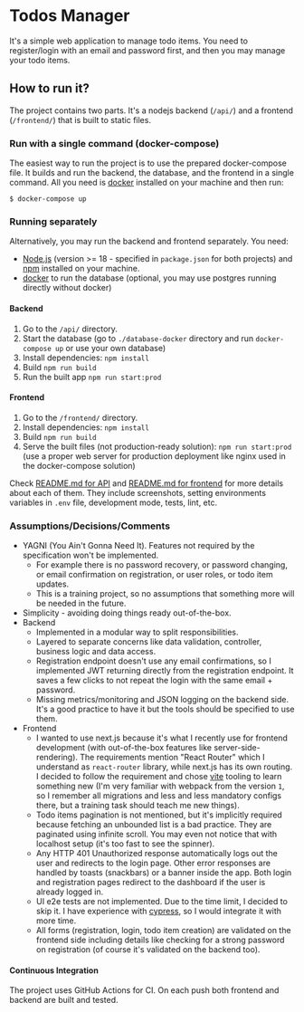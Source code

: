 # Todos Manager

It's a simple web application to manage todo items.
You need to register/login with an email and password first, and then you may manage your todo items.

## How to run it?
The project contains two parts. It's a nodejs backend (`/api/`) and a frontend (`/frontend/`) that is built to static files.

### Run with a single command (docker-compose)
The easiest way to run the project is to use the prepared docker-compose file.
It builds and run the backend, the database, and the frontend in a single command.
All you need is [docker](https://docs.docker.com/) installed on your machine and then run:
```
$ docker-compose up
```

### Running separately
Alternatively, you may run the backend and frontend separately.
You need:
- [Node.js](https://nodejs.org/) (version >= 18 - specified in `package.json` for both projects) and [npm](https://www.npmjs.com/) installed on your machine.
- [docker](https://docs.docker.com/) to run the database (optional, you may use postgres running directly without docker)

#### Backend
1. Go to the `/api/` directory.
2. Start the database (go to `./database-docker` directory and run `docker-compose up` or use your own database)
3. Install dependencies: `npm install`
4. Build `npm run build`
5. Run the built app `npm run start:prod`


#### Frontend
1. Go to the `/frontend/` directory.
2. Install dependencies: `npm install`
3. Build `npm run build`
4. Serve the built files (not production-ready solution): `npm run start:prod` (use a proper web server for production deployment like nginx used in the docker-compose solution)

Check [README.md for API](api/README.md) and [README.md for frontend](frontend/README.md) for more details about each of them.
They include screenshots, setting environments variables in `.env` file, development mode, tests, lint, etc.

### Assumptions/Decisions/Comments

- YAGNI (You Ain't Gonna Need It). Features not required by the specification won't be implemented.
  - For example there is no password recovery, or password changing, or email confirmation on registration, or user roles, or todo item updates.
  - This is a training project, so no assumptions that something more will be needed in the future.
- Simplicity - avoiding doing things ready out-of-the-box.
- Backend
  - Implemented in a modular way to split responsibilities.
  - Layered to separate concerns like data validation, controller, business logic and data access.
  - Registration endpoint doesn't use any email confirmations, so I implemented JWT returning directly from the registration endpoint. It saves a few clicks to not repeat the login with the same email + password.
  - Missing metrics/monitoring and JSON logging on the backend side. It's a good practice to have it but the tools should be specified to use them.
- Frontend
  - I wanted to use next.js because it's what I recently use for frontend development (with out-of-the-box features like server-side-rendering). The requirements mention "React Router" which I understand as `react-router` library, while next.js has its own routing. I decided to follow the requirement and chose [vite](https://vitejs.dev/) tooling to learn something new (I'm very familiar with webpack from the version `1`, so I remember all migrations and less and less mandatory configs there, but a training task should teach me new things).
  - Todo items pagination is not mentioned, but it's implicitly required because fetching an unbounded list is a bad practice. They are paginated using infinite scroll. You may even not notice that with localhost setup (it's too fast to see the spinner).
  - Any HTTP 401 Unauthorized response automatically logs out the user and redirects to the login page. Other error responses are handled by toasts (snackbars) or a banner inside the app. Both login and registration pages redirect to the dashboard if the user is already logged in.
  - UI e2e tests are not implemented. Due to the time limit, I decided to skip it. I have experience with [cypress](https://www.cypress.io/), so I would integrate it with more time.
  - All forms (registration, login, todo item creation) are validated on the frontend side including details like checking for a strong password on registration (of course it's validated on the backend too).


#### Continuous Integration
The project uses GitHub Actions for CI. On each push both frontend and backend are built and tested.
